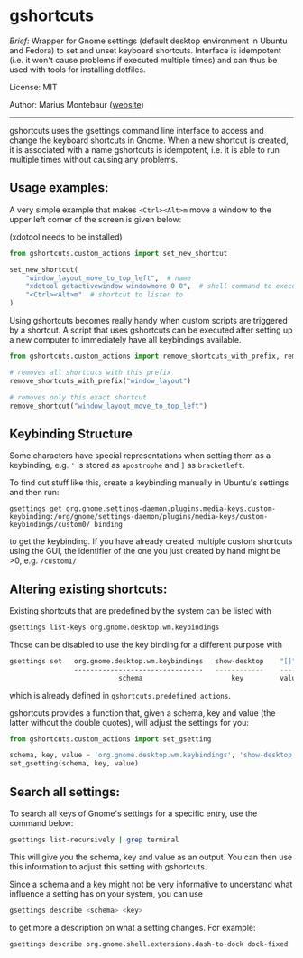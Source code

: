 # gshortcuts

*Brief:* Wrapper for Gnome settings (default desktop environment in Ubuntu and Fedora) to set and unset keyboard shortcuts. Interface is idempotent (i.e. it won't cause problems if executed multiple times) and can thus be used with tools for installing dotfiles.

License: MIT

Author: Marius Montebaur ([website](https://www.montebaur.tech))

---

gshortcuts uses the gsettings command line interface to access and change the
keyboard shortcuts in Gnome. When a new shortcut is created, it is associated
with a name gshortcuts is idempotent, i.e. it is able to run multiple times
without causing any problems.


## Usage examples:

A very simple example that makes `<Ctrl><Alt>m` move a window to the upper left corner of the screen is given below:

(xdotool needs to be installed)

```python
from gshortcuts.custom_actions import set_new_shortcut

set_new_shortcut(
    "window_layout_move_to_top_left",  # name
    "xdotool getactivewindow windowmove 0 0",  # shell command to execute
    "<Ctrl><Alt>m"  # shortcut to listen to
)
```

Using gshortcuts becomes really handy when custom scripts are triggered by a shortcut. A script that uses gshortcuts can be executed after setting up a new computer to immediately have all keybindings available.


```python
from gshortcuts.custom_actions import remove_shortcuts_with_prefix, remove_shortcut

# removes all shortcuts with this prefix
remove_shortcuts_with_prefix("window_layout")

# removes only this exact shortcut
remove_shortcut("window_layout_move_to_top_left")
```

## Keybinding Structure

Some characters have special representations when setting them as a keybinding, e.g.
`'` is stored as `apostrophe` and `]` as `bracketleft`.

To find out stuff like this, create a keybinding manually in Ubuntu's settings and then run:
```
gsettings get org.gnome.settings-daemon.plugins.media-keys.custom-keybinding:/org/gnome/settings-daemon/plugins/media-keys/custom-keybindings/custom0/ binding
```
to get the keybinding. If you have already created multiple custom shortcuts using the GUI, the identifier of the one you just created by hand might be >0, e.g. `/custom1/`


## Altering existing shortcuts:

Existing shortcuts that are predefined by the system can be listed with

```bash
gsettings list-keys org.gnome.desktop.wm.keybindings
```

Those can be disabled to use the key binding for a different purpose with
```bash
gsettings set   org.gnome.desktop.wm.keybindings   show-desktop    "[]"
                --------------------------------   ------------    ----
                           schema                      key         value
```
which is already defined in `gshortcuts.predefined_actions`.

gshortcuts provides a function that, given a schema, key and value (the latter without the double quotes), will adjust the settings for you:
```python
from gshortcuts.custom_actions import set_gsetting

schema, key, value = 'org.gnome.desktop.wm.keybindings', 'show-desktop', '[]'
set_gsetting(schema, key, value)
```


## Search all settings:

To search all keys of Gnome's settings for a specific entry, use the command below:

```bash
gsettings list-recursively | grep terminal
```

This will give you the schema, key and value as an output. You can then use this information to adjust this setting with gshortcuts.

Since a schema and a key might not be very informative to understand what influence a setting has on your system, you can use
```bash
gsettings describe <schema> <key>
```
to get more a description on what a setting changes. For example:

```bash
gsettings describe org.gnome.shell.extensions.dash-to-dock dock-fixed
```
